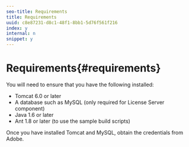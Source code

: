 ```yaml
---
seo-title: Requirements
title: Requirements
uuid: c8e87231-d8c1-48f1-8bb1-5d76f561f216
index: y
internal: n
snippet: y
---
```


# Requirements{#requirements}

You will need to ensure that you have the following installed:

* Tomcat 6.0 or later 
* A database such as MySQL (only required for License Server component) 
* Java 1.6 or later 
* Ant 1.8 or later (to use the sample build scripts)

Once you have installed Tomcat and MySQL, obtain the credentials from Adobe. 
